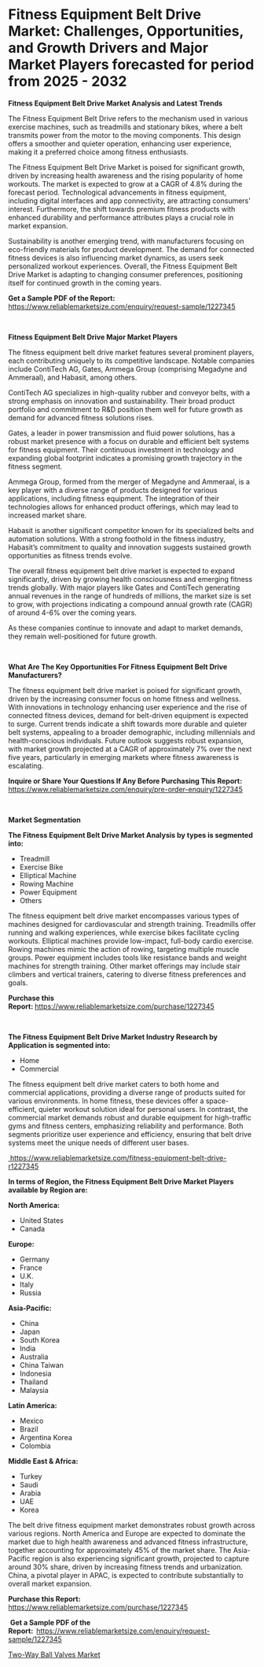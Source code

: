 <p><h1>Fitness Equipment Belt Drive Market: Challenges, Opportunities, and Growth Drivers and Major Market Players forecasted for period from 2025 - 2032</h1></p><p><strong>Fitness Equipment Belt Drive Market Analysis and Latest Trends</strong></p>
<p><p>The Fitness Equipment Belt Drive refers to the mechanism used in various exercise machines, such as treadmills and stationary bikes, where a belt transmits power from the motor to the moving components. This design offers a smoother and quieter operation, enhancing user experience, making it a preferred choice among fitness enthusiasts. </p><p>The Fitness Equipment Belt Drive Market is poised for significant growth, driven by increasing health awareness and the rising popularity of home workouts. The market is expected to grow at a CAGR of 4.8% during the forecast period. Technological advancements in fitness equipment, including digital interfaces and app connectivity, are attracting consumers' interest. Furthermore, the shift towards premium fitness products with enhanced durability and performance attributes plays a crucial role in market expansion.</p><p>Sustainability is another emerging trend, with manufacturers focusing on eco-friendly materials for product development. The demand for connected fitness devices is also influencing market dynamics, as users seek personalized workout experiences. Overall, the Fitness Equipment Belt Drive Market is adapting to changing consumer preferences, positioning itself for continued growth in the coming years.</p></p>
<p><strong>Get a Sample PDF of the Report:&nbsp;</strong> <a href="https://www.reliablemarketsize.com/enquiry/request-sample/1227345?utm_campaign=2457&utm_medium=2&utm_source=Github&utm_content=ia&utm_term=12042025&utm_id=fitness-equipment-belt-drive">https://www.reliablemarketsize.com/enquiry/request-sample/1227345</a></p>
<p>&nbsp;</p>
<p><strong>Fitness Equipment Belt Drive Major Market Players</strong></p>
<p><p>The fitness equipment belt drive market features several prominent players, each contributing uniquely to its competitive landscape. Notable companies include ContiTech AG, Gates, Ammega Group (comprising Megadyne and Ammeraal), and Habasit, among others.</p><p>ContiTech AG specializes in high-quality rubber and conveyor belts, with a strong emphasis on innovation and sustainability. Their broad product portfolio and commitment to R&D position them well for future growth as demand for advanced fitness solutions rises.</p><p>Gates, a leader in power transmission and fluid power solutions, has a robust market presence with a focus on durable and efficient belt systems for fitness equipment. Their continuous investment in technology and expanding global footprint indicates a promising growth trajectory in the fitness segment.</p><p>Ammega Group, formed from the merger of Megadyne and Ammeraal, is a key player with a diverse range of products designed for various applications, including fitness equipment. The integration of their technologies allows for enhanced product offerings, which may lead to increased market share.</p><p>Habasit is another significant competitor known for its specialized belts and automation solutions. With a strong foothold in the fitness industry, Habasit’s commitment to quality and innovation suggests sustained growth opportunities as fitness trends evolve.</p><p>The overall fitness equipment belt drive market is expected to expand significantly, driven by growing health consciousness and emerging fitness trends globally. With major players like Gates and ContiTech generating annual revenues in the range of hundreds of millions, the market size is set to grow, with projections indicating a compound annual growth rate (CAGR) of around 4-6% over the coming years.</p><p>As these companies continue to innovate and adapt to market demands, they remain well-positioned for future growth.</p></p>
<p>&nbsp;</p>
<p><strong>What Are The Key Opportunities For Fitness Equipment Belt Drive Manufacturers?</strong></p>
<p><p>The fitness equipment belt drive market is poised for significant growth, driven by the increasing consumer focus on home fitness and wellness. With innovations in technology enhancing user experience and the rise of connected fitness devices, demand for belt-driven equipment is expected to surge. Current trends indicate a shift towards more durable and quieter belt systems, appealing to a broader demographic, including millennials and health-conscious individuals. Future outlook suggests robust expansion, with market growth projected at a CAGR of approximately 7% over the next five years, particularly in emerging markets where fitness awareness is escalating.</p></p>
<p><strong>Inquire or Share Your Questions If Any Before Purchasing This Report:</strong> <a href="https://www.reliablemarketsize.com/enquiry/pre-order-enquiry/1227345?utm_campaign=2457&utm_medium=2&utm_source=Github&utm_content=ia&utm_term=12042025&utm_id=fitness-equipment-belt-drive">https://www.reliablemarketsize.com/enquiry/pre-order-enquiry/1227345</a></p>
<p>&nbsp;</p>
<p><strong>Market Segmentation</strong></p>
<p><strong>The Fitness Equipment Belt Drive Market Analysis by types is segmented into:</strong></p>
<p><ul><li>Treadmill</li><li>Exercise Bike</li><li>Elliptical Machine</li><li>Rowing Machine</li><li>Power Equipment</li><li>Others</li></ul></p>
<p><p>The fitness equipment belt drive market encompasses various types of machines designed for cardiovascular and strength training. Treadmills offer running and walking experiences, while exercise bikes facilitate cycling workouts. Elliptical machines provide low-impact, full-body cardio exercise. Rowing machines mimic the action of rowing, targeting multiple muscle groups. Power equipment includes tools like resistance bands and weight machines for strength training. Other market offerings may include stair climbers and vertical trainers, catering to diverse fitness preferences and goals.</p></p>
<p><strong>Purchase this Report:&nbsp;</strong><a href="https://www.reliablemarketsize.com/purchase/1227345?utm_campaign=2457&utm_medium=2&utm_source=Github&utm_content=ia&utm_term=12042025&utm_id=fitness-equipment-belt-drive">https://www.reliablemarketsize.com/purchase/1227345</a></p>
<p>&nbsp;</p>
<p><strong>The Fitness Equipment Belt Drive Market Industry Research by Application is segmented into:</strong></p>
<p><ul><li>Home</li><li>Commercial</li></ul></p>
<p><p>The fitness equipment belt drive market caters to both home and commercial applications, providing a diverse range of products suited for various environments. In home fitness, these devices offer a space-efficient, quieter workout solution ideal for personal users. In contrast, the commercial market demands robust and durable equipment for high-traffic gyms and fitness centers, emphasizing reliability and performance. Both segments prioritize user experience and efficiency, ensuring that belt drive systems meet the unique needs of different user bases.</p></p>
<p><a href="https://www.reliablemarketsize.com/fitness-equipment-belt-drive-r1227345?utm_campaign=2457&utm_medium=2&utm_source=Github&utm_content=ia&utm_term=12042025&utm_id=fitness-equipment-belt-drive">&nbsp;https://www.reliablemarketsize.com/fitness-equipment-belt-drive-r1227345</a></p>
<p><strong>In terms of Region, the Fitness Equipment Belt Drive Market Players available by Region are:</strong></p>
<p>
    <p> <strong> North America: </strong>
        <ul>
            <li>United States</li>
            <li>Canada</li>
        </ul>
        </p> 
    <p> <strong> Europe: </strong>
        <ul>
            <li>Germany</li>
            <li>France</li>
            <li>U.K.</li>
            <li>Italy</li>
            <li>Russia</li>
        </ul>
        </p> 
    <p> <strong> Asia-Pacific: </strong>
        <ul>
            <li>China</li>
            <li>Japan</li>
            <li>South Korea</li>
            <li>India</li>
            <li>Australia</li>
            <li>China Taiwan</li>
            <li>Indonesia</li>
            <li>Thailand</li>
            <li>Malaysia</li>
        </ul>
        </p> 
    <p> <strong> Latin America: </strong>
        <ul>
            <li>Mexico</li>
            <li>Brazil</li>
            <li>Argentina Korea</li>
            <li>Colombia</li>
        </ul>
        </p> 
    <p> <strong> Middle East & Africa: </strong>
        <ul>
            <li>Turkey</li>
            <li>Saudi</li>
            <li>Arabia</li>
            <li>UAE</li>
            <li>Korea</li>
        </ul>
    </p>
    </p>
<p><p>The belt drive fitness equipment market demonstrates robust growth across various regions. North America and Europe are expected to dominate the market due to high health awareness and advanced fitness infrastructure, together accounting for approximately 45% of the market share. The Asia-Pacific region is also experiencing significant growth, projected to capture around 30% share, driven by increasing fitness trends and urbanization. China, a pivotal player in APAC, is expected to contribute substantially to overall market expansion.</p></p>
<p><strong>Purchase this Report: </strong><a href="https://www.reliablemarketsize.com/purchase/1227345?utm_campaign=2457&utm_medium=2&utm_source=Github&utm_content=ia&utm_term=12042025&utm_id=fitness-equipment-belt-drive">https://www.reliablemarketsize.com/purchase/1227345</a></p>
<p>&nbsp;<strong>Get a Sample PDF of the Report:&nbsp;&nbsp;</strong><a href="https://www.reliablemarketsize.com/enquiry/request-sample/1227345?utm_campaign=2457&utm_medium=2&utm_source=Github&utm_content=ia&utm_term=12042025&utm_id=fitness-equipment-belt-drive">https://www.reliablemarketsize.com/enquiry/request-sample/1227345</a></p>
<p><strong></strong></p>
<p><p><a href="https://github.com/hammelximalschid/Market-Research-Report-List-1/blob/main/two-way-ball-valves-market.md?utm_campaign=2457&utm_medium=2&utm_source=Github&utm_content=ia&utm_term=12042025&utm_id=fitness-equipment-belt-drive">Two-Way Ball Valves Market</a></p></p>